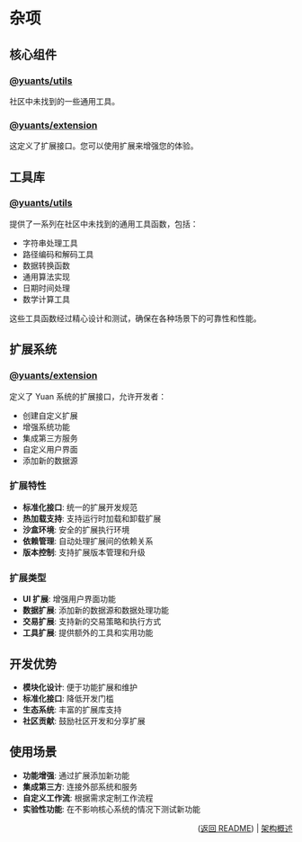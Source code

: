 # 杂项

## 核心组件

### [@yuants/utils](./packages/yuants-utils.md)

社区中未找到的一些通用工具。

### [@yuants/extension](./packages/yuants-extension.md)

这定义了扩展接口。您可以使用扩展来增强您的体验。

## 工具库

### [@yuants/utils](./packages/yuants-utils.md)

提供了一系列在社区中未找到的通用工具函数，包括：

- 字符串处理工具
- 路径编码和解码工具
- 数据转换函数
- 通用算法实现
- 日期时间处理
- 数学计算工具

这些工具函数经过精心设计和测试，确保在各种场景下的可靠性和性能。

## 扩展系统

### [@yuants/extension](./packages/yuants-extension.md)

定义了 Yuan 系统的扩展接口，允许开发者：

- 创建自定义扩展
- 增强系统功能
- 集成第三方服务
- 自定义用户界面
- 添加新的数据源

### 扩展特性

- **标准化接口**: 统一的扩展开发规范
- **热加载支持**: 支持运行时加载和卸载扩展
- **沙盒环境**: 安全的扩展执行环境
- **依赖管理**: 自动处理扩展间的依赖关系
- **版本控制**: 支持扩展版本管理和升级

### 扩展类型

- **UI 扩展**: 增强用户界面功能
- **数据扩展**: 添加新的数据源和数据处理功能
- **交易扩展**: 支持新的交易策略和执行方式
- **工具扩展**: 提供额外的工具和实用功能

## 开发优势

- **模块化设计**: 便于功能扩展和维护
- **标准化接口**: 降低开发门槛
- **生态系统**: 丰富的扩展库支持
- **社区贡献**: 鼓励社区开发和分享扩展

## 使用场景

- **功能增强**: 通过扩展添加新功能
- **集成第三方**: 连接外部系统和服务
- **自定义工作流**: 根据需求定制工作流程
- **实验性功能**: 在不影响核心系统的情况下测试新功能

<p align="right">(<a href="../../README.md">返回 README</a>) | <a href="architecture-overview.md">架构概述</a></p>
